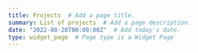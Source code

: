 ```yaml
---
title: Projects  # Add a page title.
summary: List of projects  # Add a page description.
date: "2022-08-28T00:00:00Z"  # Add today's date.
type: widget_page  # Page type is a Widget Page
---
```


